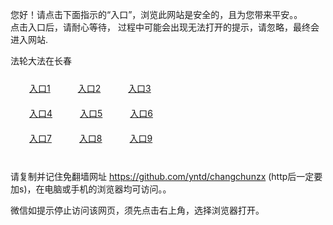 您好！请点击下面指示的“入口”，浏览此网站是安全的，且为您带来平安。。 <br/>
点击入口后，请耐心等待， 过程中可能会出现无法打开的提示，请忽略，最终会进入网站. </br>

法轮大法在长春<br/>
<div style="padding:10px"><a style="margin:20px" target="_blank" href="https://d2qarnm1s8kqkc.cloudfront.net/2Qpsp?yjwvei" id="ccLink1" rel="nofollow">入口1</a> <a target="_blank" style="margin:20px" href="https://d2bixtcaacllzm.cloudfront.net/2Qpsp?xkusmkam" id="ccLink2" rel="nofollow">入口2</a> <a style="margin:20px" target="_blank" href="https://d1f3qunconu1t5.cloudfront.net/2Qpsp?nnggjcr" id="ccLink3" rel="nofollow">入口3</a></div>

<div style="padding:10px" ><a style="margin:20px" target="_blank" href="https://d2qarnm1s8kqkc.cloudfront.net/2Qpsp?yjwvei" id="ccLink4" rel="nofollow">入口4</a> <a style="margin:20px" href="https://d2bixtcaacllzm.cloudfront.net/2Qpsp?xkusmkam" target="_blank" id="ccLink5" rel="nofollow">入口5</a> <a style="margin:20px" href="https://d1f3qunconu1t5.cloudfront.net/2Qpsp?nnggjcr" target="_blank" id="ccLink6" rel="nofollow">入口6</a></div>

<div style="padding:10px"><a style="margin:20px" target="_blank" href="https://d2qarnm1s8kqkc.cloudfront.net/2Qpsp?yjwvei" id="ccLink7" rel="nofollow">入口7</a> <a style="margin:20px" href="https://d2bixtcaacllzm.cloudfront.net/2Qpsp?xkusmkam" target="_blank" id="ccLink8" rel="nofollow">入口8</a> <a style="margin:20px" target="_blank" href="https://d1f3qunconu1t5.cloudfront.net/2Qpsp?nnggjcr" id="ccLink9" rel="nofollow">入口9</a></div>

<br/>



请复制并记住免翻墙网址 https://github.com/yntd/changchunzx (http后一定要加s)，在电脑或手机的浏览器均可访问。。<br/>

微信如提示停止访问该网页，须先点击右上角，选择浏览器打开。
